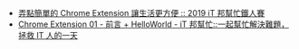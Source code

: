 
* [弄點簡單的 Chrome Extension 讓生活更方便 :: 2019 iT 邦幫忙鐵人賽](https://ithelp.ithome.com.tw/users/20094223/ironman/1792)
* [Chrome Extension 01 - 前言 + HelloWorld - iT 邦幫忙::一起幫忙解決難題，拯救 IT 人的一天](https://ithelp.ithome.com.tw/articles/10201848)
 